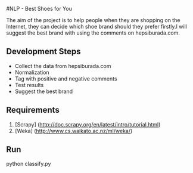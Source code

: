 #NLP - Best Shoes for You

  The aim of the project is to help people when they are shopping on the Internet, they can decide which shoe brand should they prefer firstly.I will suggest the best brand with using the comments on hepsiburada.com.
  
  
## Development Steps
  
* Collect the data from hepsiburada.com 
* Normalization 
* Tag with positive and negative comments
* Test results
* Suggest the best brand

## Requirements

1. [Scrapy] (http://doc.scrapy.org/en/latest/intro/tutorial.html)
2. [Weka] (http://www.cs.waikato.ac.nz/ml/weka/)

  
## Run
   python classify.py

